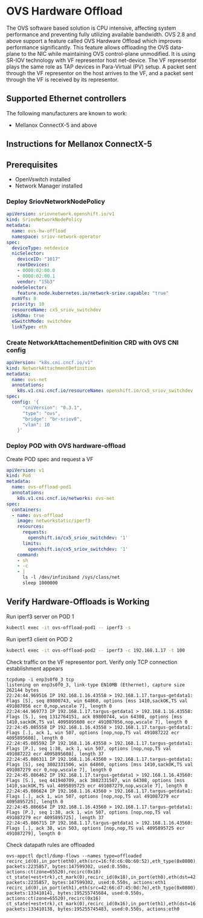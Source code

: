 # OVS Hardware Offload

The OVS software based solution is CPU intensive, affecting system performance
and preventing fully utilizing available bandwidth. OVS 2.8 and above support
a feature called OVS Hardware Offload which improves performance significantly.
This feature allows offloading the OVS data-plane to the NIC while maintaining
OVS control-plane unmodified. It is using SR-IOV technology with VF representor
host net-device. The VF representor plays the same role as TAP devices
in Para-Virtual (PV) setup. A packet sent through the VF representor on the host
arrives to the VF, and a packet sent through the VF is received by its representor.

## Supported Ethernet controllers

The following manufacturers are known to work:

- Mellanox ConnectX-5 and above

## Instructions for Mellanox ConnectX-5

## Prerequisites

- OpenVswitch installed
- Network Manager installed

### Deploy SriovNetworkNodePolicy

```yaml
apiVersion: sriovnetwork.openshift.io/v1
kind: SriovNetworkNodePolicy
metadata:
  name: ovs-hw-offload
  namespace: sriov-network-operator
spec:
  deviceType: netdevice
  nicSelector:
    deviceID: "1017"
    rootDevices:
    - 0000:02:00.0
    - 0000:02:00.1
    vendor: "15b3"
  nodeSelector:
    feature.node.kubernetes.io/network-sriov.capable: "true"
  numVfs: 8
  priority: 10
  resourceName: cx5_sriov_switchdev
  isRdma: true
  eSwitchMode: switchdev
  linkType: eth
```

### Create NetworkAttachementDefinition CRD with OVS CNI config

```yaml
apiVersion: "k8s.cni.cncf.io/v1"
kind: NetworkAttachmentDefinition
metadata:
  name: ovs-net
  annotations:
    k8s.v1.cni.cncf.io/resourceName: openshift.io/cx5_sriov_switchdev
spec:
  config: '{
      "cniVersion": "0.3.1",
      "type": "ovs",
      "bridge": "br-sriov0",
      "vlan": 10
    }'
```

### Deploy POD with OVS hardware-offload

Create POD spec and request a VF

```yaml
apiVersion: v1
kind: Pod
metadata:
  name: ovs-offload-pod1
  annotations:
    k8s.v1.cni.cncf.io/networks: ovs-net
spec:
  containers:
  - name: ovs-offload
    image: networkstatic/iperf3
    resources:
      requests:
        openshift.io/cx5_sriov_switchdev: '1'
      limits:
        openshift.io/cx5_sriov_switchdev: '1'
    command:
    - sh
    - -c
    - |
      ls -l /dev/infiniband /sys/class/net
      sleep 1000000
```

## Verify Hardware-Offloads is Working

Run iperf3 server on POD 1

```bash
kubectl exec -it ovs-offload-pod1 -- iperf3 -s
```

Run iperf3 client on POD 2

```bash
kubectl exec -it ovs-offload-pod2 -- iperf3 -c 192.168.1.17 -t 100
```

Check traffic on the VF representor port. Verify only TCP connection establishment appears

```text
tcpdump -i enp3s0f0_3 tcp
listening on enp3s0f0_3, link-type EN10MB (Ethernet), capture size 262144 bytes
22:24:44.969516 IP 192.168.1.16.43558 > 192.168.1.17.targus-getdata1: Flags [S], seq 89800743, win 64860, options [mss 1410,sackOK,TS val 491087056 ecr 0,nop,wscale 7], length 0
22:24:44.969773 IP 192.168.1.17.targus-getdata1 > 192.168.1.16.43558: Flags [S.], seq 1312764151, ack 89800744, win 64308, options [mss 1410,sackOK,TS val 4095895608 ecr 491087056,nop,wscale 7], length 0
22:24:45.085558 IP 192.168.1.16.43558 > 192.168.1.17.targus-getdata1: Flags [.], ack 1, win 507, options [nop,nop,TS val 491087222 ecr 4095895608], length 0
22:24:45.085592 IP 192.168.1.16.43558 > 192.168.1.17.targus-getdata1: Flags [P.], seq 1:38, ack 1, win 507, options [nop,nop,TS val 491087222 ecr 4095895608], length 37
22:24:45.086311 IP 192.168.1.16.43560 > 192.168.1.17.targus-getdata1: Flags [S], seq 3802331506, win 64860, options [mss 1410,sackOK,TS val 491087279 ecr 0,nop,wscale 7], length 0
22:24:45.086462 IP 192.168.1.17.targus-getdata1 > 192.168.1.16.43560: Flags [S.], seq 441940709, ack 3802331507, win 64308, options [mss 1410,sackOK,TS val 4095895725 ecr 491087279,nop,wscale 7], length 0
22:24:45.086624 IP 192.168.1.16.43560 > 192.168.1.17.targus-getdata1: Flags [.], ack 1, win 507, options [nop,nop,TS val 491087279 ecr 4095895725], length 0
22:24:45.086654 IP 192.168.1.16.43560 > 192.168.1.17.targus-getdata1: Flags [P.], seq 1:38, ack 1, win 507, options [nop,nop,TS val 491087279 ecr 4095895725], length 37
22:24:45.086715 IP 192.168.1.17.targus-getdata1 > 192.168.1.16.43560: Flags [.], ack 38, win 503, options [nop,nop,TS val 4095895725 ecr 491087279], length 0
```

Check datapath rules are offloaded

```text
ovs-appctl dpctl/dump-flows --names type=offloaded
recirc_id(0),in_port(eth0),eth(src=16:fd:c6:0b:60:52),eth_type(0x0800),ipv4(src=192.168.1.17,frag=no), packets:2235857, bytes:147599302, used:0.550s, actions:ct(zone=65520),recirc(0x18)
ct_state(+est+trk),ct_mark(0),recirc_id(0x18),in_port(eth0),eth(dst=42:66:d7:45:0d:7e),eth_type(0x0800),ipv4(dst=192.168.1.0/255.255.255.0,frag=no), packets:2235857, bytes:147599302, used:0.550s, actions:eth1
recirc_id(0),in_port(eth1),eth(src=42:66:d7:45:0d:7e),eth_type(0x0800),ipv4(src=192.168.1.16,frag=no), packets:133410141, bytes:195255745684, used:0.550s, actions:ct(zone=65520),recirc(0x16)
ct_state(+est+trk),ct_mark(0),recirc_id(0x16),in_port(eth1),eth(dst=16:fd:c6:0b:60:52),eth_type(0x0800),ipv4(dst=192.168.1.0/255.255.255.0,frag=no), packets:133410138, bytes:195255745483, used:0.550s, actions:eth0
```
